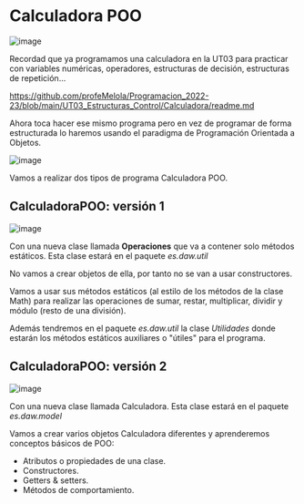 # Calculadora POO

![image](https://user-images.githubusercontent.com/91023374/194544336-359660e2-45bd-47d8-864c-0af2ae3cb32a.png)

Recordad que ya programamos una calculadora en la UT03 para practicar con variables numéricas, operadores, estructuras de decisión, estructuras de repetición...

https://github.com/profeMelola/Programacion_2022-23/blob/main/UT03_Estructuras_Control/Calculadora/readme.md

Ahora toca hacer ese mismo programa pero en vez de programar de forma estructurada lo haremos usando el paradigma de Programación Orientada a Objetos.

![image](https://user-images.githubusercontent.com/91023374/197996494-e8d162ae-4a23-40e0-86be-07ae5cd0eab1.png)


Vamos a realizar dos tipos de programa Calculadora POO.

## CalculadoraPOO: versión 1

![image](https://user-images.githubusercontent.com/91023374/197997786-5c5e200a-7bf0-435e-a2a7-c612728ae35b.png)


Con una nueva clase llamada **Operaciones** que va a contener solo métodos estáticos. Esta clase estará en el paquete *es.daw.util*

No vamos a crear objetos de ella, por tanto no se van a usar constructores.

Vamos a usar sus métodos estáticos (al estilo de los métodos de la clase Math) para realizar las operaciones de sumar, restar, multiplicar, dividir y módulo (resto de una división).

Además tendremos en el paquete *es.daw.util* la clase *Utilidades* donde estarán los métodos estáticos auxiliares o "útiles" para el programa.

## CalculadoraPOO: versión 2

![image](https://user-images.githubusercontent.com/91023374/197997866-a8feae2c-2313-41a5-8c81-7d2932d5233e.png)

Con una nueva clase llamada Calculadora. Esta clase estará en el paquete *es.daw.model*

Vamos a crear varios objetos Calculadora diferentes y aprenderemos conceptos básicos de POO:

- Atributos o propiedades de una clase.
- Constructores.
- Getters & setters.
- Métodos de comportamiento.

